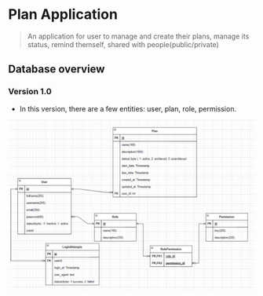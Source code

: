 # Plan Application

> An application for user to manage and create their plans, manage its status, remind themself, shared with people(public/private)

## Database overview

### Version 1.0

- In this version, there are a few entities: user, plan, role, permission.

![Plan Database V1](./assets/plan-database-v1.PNG)
